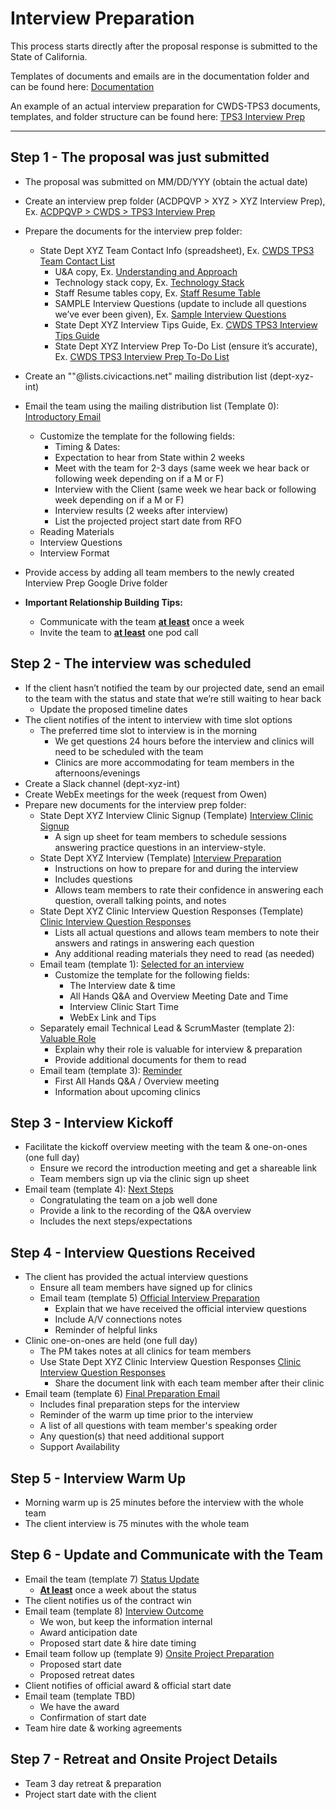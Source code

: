 # Interview Preparation

This process starts directly after the proposal response is submitted to the State of California.

Templates of documents and emails are in the documentation folder and can be found here: [Documentation](https://drive.google.com/drive/u/0/folders/0B3AWLsJ2aaPYY2VKRVZXUTZlc00)

An example of an actual interview preparation for CWDS-TPS3 documents, templates, and folder structure can be found here: [TPS3 Interview Prep](https://drive.google.com/drive/u/0/folders/0ByMs0asyk4PpSi1FRHlwUkc0cjg)

* * *

## Step 1 - The proposal was just submitted

* The proposal was submitted on MM/DD/YYY (obtain the actual date)
* Create an interview prep folder (ACDPQVP > XYZ > XYZ Interview Prep), Ex. [ACDPQVP > CWDS > TPS3 Interview Prep](https://drive.google.com/drive/u/0/folders/0ByMs0asyk4PpSi1FRHlwUkc0cjg)
* Prepare the documents for the interview prep folder:
    * State Dept XYZ Team Contact Info (spreadsheet), Ex. [CWDS TPS3 Team Contact List](https://docs.google.com/a/civicactions.net/spreadsheets/d/1osERhXHsibcPrhdgQYFBBj--bVF5IaT7mldaCIJ5fyM/edit?usp=sharing)
        * U&A copy, Ex. [Understanding and Approach](https://drive.google.com/a/civicactions.net/file/d/0B0bUEywUIyjER2liMGNPbGdpdkU/view?usp=sharing)
        * Technology stack copy, Ex. [Technology Stack](https://drive.google.com/a/civicactions.net/file/d/0B0bUEywUIyjEVVNGSzJ5dmF5SDg/view?usp=sharing)
        * Staff Resume tables copy, Ex. [Staff Resume Table](https://drive.google.com/a/civicactions.net/file/d/0B0bUEywUIyjEX0RFVHR0dXZPNTQ/view?usp=sharing)
        * SAMPLE Interview Questions (update to include all questions we’ve ever been given), Ex. [Sample Interview Questions](https://docs.google.com/a/civicactions.net/document/d/1x8Q3G9sY6WlK8CMYOZvxiglKhr5VZ6Wk7og3wHb9kH4/edit?usp=sharing)
        * State Dept XYZ Interview Tips Guide, Ex. [CWDS TPS3 Interview Tips Guide](https://docs.google.com/a/civicactions.net/document/d/1RuCHBnQ4R4VUWiqGyb4JN-r_xHHrhBy8rztmN9T05Kc/edit?usp=sharing)
        *  State Dept XYZ Interview Prep To-Do List (ensure it’s accurate), Ex. [CWDS TPS3 Interview Prep To-Do List](https://docs.google.com/a/civicactions.net/document/d/1RuCHBnQ4R4VUWiqGyb4JN-r_xHHrhBy8rztmN9T05Kc/edit?usp=sharing)
* Create an ""@lists.civicactions.net" mailing distribution list (dept-xyz-int)
* Email the team using the mailing distribution list (Template 0): [Introductory Email](https://docs.google.com/a/civicactions.net/document/d/1cw08aEbvPm5lBfACCxTYBDHJO2lt6lP0tRT0oYCurfw/edit?usp=sharing)
    * Customize the template for the following fields:
        * Timing & Dates:
        * Expectation to hear from State within 2 weeks
        * Meet with the team for 2-3 days (same week we hear back or following week depending on if a M or F)
        * Interview with the Client (same week we hear back or following week depending on if a M or F)
        * Interview results (2 weeks after interview)
        * List the projected project start date from RFO
    * Reading Materials
    * Interview Questions
    * Interview Format
* Provide access by adding all team members to the newly created Interview Prep Google Drive folder


* <b>Important Relationship Building Tips:</b>
    * Communicate with the team <u><b>at least</b></u> once a week
    * Invite the team to <u><b>at least</b></u> one pod call

## Step 2 - The interview was scheduled

* If the client hasn’t notified the team by our projected date, send an email to the team with the status and state that we’re still waiting to hear back
    * Update the proposed timeline dates
* The client notifies of the intent to interview with time slot options
    * The preferred time slot to interview is in the morning
        * We get questions 24 hours before the interview and clinics will need to be scheduled with the team
        * Clinics are more accommodating for team members in the afternoons/evenings
* Create a Slack channel (dept-xyz-int)
* Create WebEx meetings for the week (request from Owen)
* Prepare new documents for the interview prep folder:
    * State Dept XYZ Interview Clinic Signup (Template) [Interview Clinic Signup](https://docs.google.com/a/civicactions.net/spreadsheets/d/1mVvnDjBDHftyzlyc-veLjFXuJH4iEsI3hJ0BIhYeH9k/edit?usp=sharing)
        * A sign up sheet for team members to schedule sessions answering practice questions in an interview-style.
    * State Dept XYZ Interview (Template) [Interview Preparation](https://docs.google.com/a/civicactions.net/spreadsheets/d/1_WUMl0US6wC9r43j55dxQRC396W-awfamC1x0iveFzA/edit?usp=sharing)
        * Instructions on how to prepare for and during the interview
        * Includes questions
        * Allows team members to rate their confidence in answering each question, overall talking points, and notes
    * State Dept XYZ Clinic Interview Question Responses (Template) [Clinic Interview Question Responses](https://docs.google.com/a/civicactions.net/document/d/1YrYg5OvscL0E80eYxCi-HVovVvVesSXAZZfuiG2FSDE/edit?usp=sharing)
        * Lists all actual questions and allows team members to note their answers and ratings in answering each question
        * Any additional reading materials they need to read (as needed)
    * Email team (template 1): [Selected for an interview](https://docs.google.com/a/civicactions.net/document/d/1Oy2Puys-sbMlU2nUBV-yJP1zcJqy8Sm6dAr4xulmLfA/edit?usp=sharing)
        * Customize the template for the following fields:
            * The Interview date & time
            * All Hands Q&A and Overview Meeting Date and Time
            * Interview Clinic Start Time
            * WebEx Link and Tips
    * Separately email Technical Lead & ScrumMaster (template 2): [Valuable Role](https://docs.google.com/a/civicactions.net/document/d/1Ox2_m0l7ag1LR7x6e8iG0vSJyvUtIoLKLZaXAblBbZY/edit?usp=sharing)
        * Explain why their role is valuable for interview & preparation
        * Provide additional documents for them to read
    * Email team (template 3): [Reminder](https://docs.google.com/a/civicactions.net/document/d/1fXARLPBcbs2OyTsnYqqQeWciNq3ziKk26W8u_z7zlIY/edit?usp=sharing)
        * First All Hands Q&A / Overview meeting
        * Information about upcoming clinics

## Step 3 - Interview Kickoff

* Facilitate the kickoff overview meeting with the team & one-on-ones (one full day)
    * Ensure we record the introduction meeting and get a shareable link
    * Team members sign up via the clinic sign up sheet
* Email team (template 4): [Next Steps](https://docs.google.com/a/civicactions.net/document/d/15UHOmrn5yYzM-RIlttULdSwfu2789TTt_zOtxTrHdh4/edit?usp=sharing)
    * Congratulating the team on a job well done
    * Provide a link to the recording of the Q&A overview
    * Includes the next steps/expectations

## Step 4 - Interview Questions Received

* The client has provided the actual interview questions
    * Ensure all team members have signed up for clinics
    * Email team (template 5) [Official Interview Preparation](https://docs.google.com/a/civicactions.net/document/d/1bcgFX9t1RHiwx59VbyYKZfTl4a-rKNDbP7T6eRrrea0/edit?usp=sharing)
        * Explain that we have received the official interview questions
        * Include A/V connections notes
        * Reminder of helpful links
* Clinic one-on-ones are held (one full day)
    * The PM takes notes at all clinics for team members
    * Use State Dept XYZ Clinic Interview Question Responses [Clinic Interview Question Responses](https://docs.google.com/a/civicactions.net/document/d/1YrYg5OvscL0E80eYxCi-HVovVvVesSXAZZfuiG2FSDE/edit?usp=sharing)
        * Share the document link with each team member after their clinic
* Email team (template 6) [Final Preparation Email](https://docs.google.com/a/civicactions.net/document/d/1SGbqj0xo55DnbpTvSerisLLb7o0dC0CtyX46ERa4pxI/edit?usp=sharing)
    * Includes final preparation steps for the interview
    * Reminder of the warm up time prior to the interview
    * A list of all questions with team member's speaking order
    * Any question(s) that need additional support
    * Support Availability

## Step 5 - Interview Warm Up

* Morning warm up is 25 minutes before the interview with the whole team
* The client interview is 75 minutes with the whole team

## Step 6 - Update and Communicate with the Team

* Email the team (template 7) [Status Update](https://docs.google.com/a/civicactions.net/document/d/1BnCLVYYsU2rkN5ot5KgOf_xplIWRKxOyqoak1vn51Oo/edit?usp=sharing)
    * <u><b>At least</b></u> once a week about the status
* The client notifies us of the contract win
* Email team (template 8) [Interview Outcome](https://docs.google.com/a/civicactions.net/document/d/1oclVAKoMTMKA8bxygGihcRgKe0TNAvszNa-5reKBiWU/edit?usp=sharing)
    * We won, but keep the information internal
    * Award anticipation date
    * Proposed start date & hire date timing
* Email team follow up (template 9) [Onsite Project Preparation](https://docs.google.com/a/civicactions.net/document/d/1P87vqYh6i5f64WjdUkfRG3srnq8LbMMTpOVXmESYtnY/edit?usp=sharing)
    * Proposed start date
    * Proposed retreat dates
* Client notifies of official award & official start date
* Email team (template TBD)
    * We have the award
    * Confirmation of start date
* Team hire date & working agreements

## Step 7 - Retreat and Onsite Project Details

* Team 3 day retreat & preparation
* Project start date with the client

